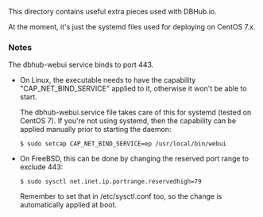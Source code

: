 This directory contains useful extra pieces used with DBHub.io.

At the moment, it's just the systemd files used for deploying
on CentOS 7.x.

### Notes

The dbhub-webui service binds to port 443.

* On Linux, the executable needs to have the capability
  "CAP_NET_BIND_SERVICE" applied to it, otherwise it won't be
  able to start.

  The dbhub-webui.service file takes care of this for systemd
  (tested on CentOS 7).  If you're not using systemd, then the
  capability can be applied manually prior to starting the
  daemon:

      $ sudo setcap CAP_NET_BIND_SERVICE=ep /usr/local/bin/webui

* On FreeBSD, this can be done by changing the reserved port range
  to exclude 443:

      $ sudo sysctl net.inet.ip.portrange.reservedhigh=79

  Remember to set that in /etc/sysctl.conf too, so the change is
  automatically applied at boot.

